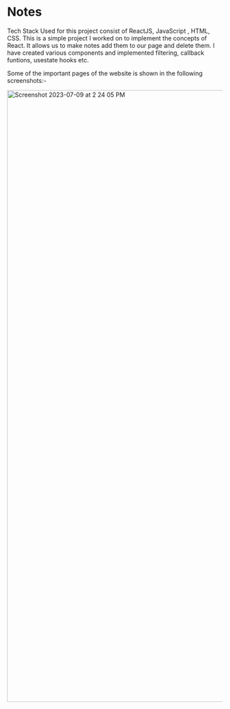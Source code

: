 # Notes
Tech Stack Used for this project consist of  ReactJS, JavaScript , HTML, CSS.
This is a simple project I worked on to implement the concepts of React. It allows us to make notes add them to our page and delete them. 
I have created various components and implemented filtering, callback funtions, usestate hooks etc.

Some of the important pages of the website is shown in the following screenshots:-

<img width="1429" alt="Screenshot 2023-07-09 at 2 24 05 PM" src="https://github.com/keshavanand1717/Notes/assets/95139377/437ce873-2bdb-45d8-a1a2-d533a13c5af3">


